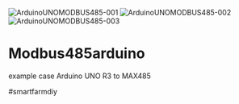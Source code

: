 ![ArduinoUNOMODBUS485-001](https://user-images.githubusercontent.com/63504401/111077453-6cc2fe00-8523-11eb-8cda-8b7a476242d5.JPG)
![ArduinoUNOMODBUS485-002](https://user-images.githubusercontent.com/63504401/111077455-6e8cc180-8523-11eb-8c07-b66983204972.JPG)
![ArduinoUNOMODBUS485-003](https://user-images.githubusercontent.com/63504401/111077456-6f255800-8523-11eb-9aae-ef360c9928b5.JPG)
# Modbus485arduino

example case Arduino UNO R3 to MAX485

#smartfarmdiy
